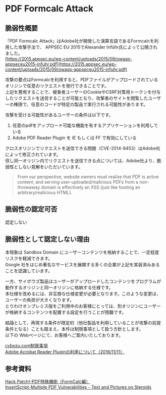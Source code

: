 PDF Formcalc Attack
====

## 脆弱性概要
「PDF Formcalc Attack」はAdobe社が開発した演算言語であるFormcalcを利用した攻撃手法で、
APPSEC EU 2015でAlexander Inführ氏によって公開されました。  
[https://2015.appsec.eu/wp-content/uploads/2015/09/owasp-appseceu2015-infuhr.pdf](https://2015.appsec.eu/wp-content/uploads/2015/09/owasp-appseceu2015-infuhr.pdf)

攻撃の要点はFormcalcを利用すると、PDFファイルがアップロードされているオリジンで任意のリクエストを発行できることです。  
上記を悪用することで、被害者ユーザーのCookieやCSRF対策用トークンを付与したリクエストを送信することが可能となり、攻撃者のサイトを閲覧したユーザーの権限で、任意のコードが特定の製品で実行される可能性があります。

攻撃を受ける可能性があるユーザーの条件は以下です。  

1. 任意のpdfをアップロード可能な機能を有するアプリケーションを利用している  
2. Adobe PDF Reader Plugin を IE もしくは FF で有効にしている  

クロスオリジンでリクエストを送信できる問題（CVE-2014-8453）はAdobe社によって修正されています。  
但し同一オリジン内でリクエストを送信できる点については、Adobe社より、脆弱性としない見解をいただいています。  

> From our perspective, website owners must realize that PDF is active content, and serving user-uploaded/malicious PDFs from a non-throwaway domain is effectively an XSS (just like hosting an arbitrary/malicious HTML). 

## 脆弱性の認定可否
認定しない

## 脆弱性として認定しない理由
本現象は Sandbox Domain にユーザーコンテンツを格納することで、一定程度リスクを軽減できます。  
Google 社をはじめ著名なサービスを展開する多くの企業が上記を実装済みあることを認識しています。  

一方、サイボウズ製品はユーザーがアップロードしたコンテンツをプログラムが動作するオリジンと同一オリジンに格納する仕様です。  
本仕様を改めるには、非互換な仕様変更が必要となります。このような変更は、ユーザーの負担が大きくなります。  
とりわけオンプレミス版をご利用中のお客様にとっては、別オリジンにユーザーが格納するコンテンツを配置する設定を行うことが困難です。  

結論として、再現する条件が限定的（他社製品を利用していることが攻撃の前提条件となる）ことも踏まえ、本件は制限事項として扱う方針とします。  
以下の Webページにて、お客様へご案内いたしております。  

[cybozu.com制限事項](https://www.cybozu.com/jp/service/restrictions.html)  
[Adobe Acrobat Reader Pluginの利用について（2016/11/11）](https://cs.cybozu.co.jp/2016/006288.html)  

## 参考資料
[Hack Patch!-PDF特殊機能（FormCalc編）](https://shhnjk.blogspot.jp/2016/10/pdfformcalc.html)  
[InsertScript-Multiple PDF Vulnerabilities - Text and Pictures on Steroids](http://insert-script.blogspot.jp/2014/12/multiple-pdf-vulnerabilites-text-and.html)